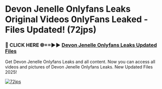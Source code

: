 # Devon Jenelle Onlyfans Leaks Original Videos 0nlyFans Leaked - Files Updated! (72jps)

<h3>🔴 CLICK HERE 🌐==►► <a href="https://tinyurl.com/2jnfzry5" rel="nofollow">Devon Jenelle Onlyfans Leaks Updated Files</a></h3>

Get Devon Jenelle Onlyfans Leaks and all content. Now you can access all videos and pictures of Devon Jenelle Onlyfans Leaks. New Updated Files 2025!

[![72jps](https://i.imgur.com/GyGTBgg.gif)](https://tinyurl.com/2jnfzry5)
